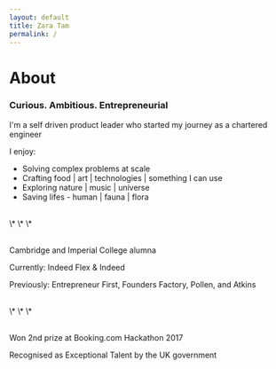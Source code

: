 ```yaml
---
layout: default
title: Zara Tam
permalink: /
---
```

<h1><span class="underline">About</span></h1>

### Curious. Ambitious. Entrepreneurial

I'm a self driven product leader who started my journey as a chartered engineer

I enjoy:
- Solving complex problems at scale
- Crafting food \| art \| technologies \| something I can use
- Exploring nature \| music \| universe
- Saving lifes - human \| fauna \| flora

<br>
\* \* \*
<br>
<br>

Cambridge and Imperial College alumna

Currently: Indeed Flex & Indeed

Previously: Entrepreneur First, Founders Factory, Pollen, and Atkins

<br>
\* \* \*
<br>
<br>

Won 2nd prize at Booking.com Hackathon 2017

Recognised as Exceptional Talent by the UK government
